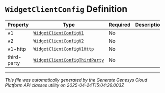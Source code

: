 # `WidgetClientConfig` Definition

| Property | Type | Required | Description |
|----------|------|----------|-------------|
| v1 | [`WidgetClientConfigV1`](widgetclientconfigv1-definition.md) | No |  |
| v2 | [`WidgetClientConfigV2`](widgetclientconfigv2-definition.md) | No |  |
| v1-http | [`WidgetClientConfigV1Http`](widgetclientconfigv1http-definition.md) | No |  |
| third-party | [`WidgetClientConfigThirdParty`](widgetclientconfigthirdparty-definition.md) | No |  |

---

*This file was automatically generated by the Generate Genesys Cloud Platform API classes utility on 2025-04-24T15:04:26.003Z*